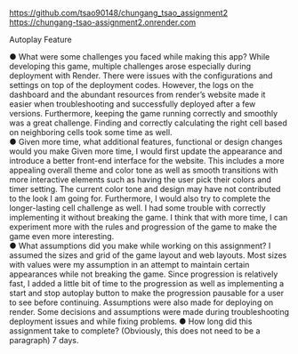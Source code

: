 https://github.com/tsao90148/chungang_tsao_assignment2
https://chungang-tsao-assignment2.onrender.com

Autoplay Feature

●	What were some challenges you faced while making this app?
	While developing this game, multiple challenges arose especially during deployment with Render. There were issues with the configurations and settings on top of the deployment codes. However, the logs on the dashboard and the abundant resources from render’s website made it easier when troubleshooting and successfully deployed after a few versions. Furthermore, keeping the game running correctly and smoothly was a great challenge. Finding and correctly calculating the right cell based on neighboring cells took some time as well.  
●	Given more time, what additional features, functional or design changes would you make
Given more time, I would first update the appearance and introduce a better front-end interface for the website. This includes a more appealing overall theme and color tone as well as smooth transitions with more interactive elements such as having the user pick their colors and timer setting. The current color tone and design may have not contributed to the look I am going for. Furthermore, I would also try to complete the longer-lasting cell challenge as well. I had some trouble with correctly implementing it without breaking the game. I think that with more time, I can experiment more with the rules and progression of the game to make the game even more interesting.  
●	What assumptions did you make while working on this assignment?
I assumed the sizes and grid of the game layout and web layouts. Most sizes with values were my assumption in an attempt to maintain certain appearances while not breaking the game. Since progression is relatively fast, I added a little bit of time to the progression as well as implementing a start and stop autoplay button to make the progression pausable for a user to see before continuing. Assumptions were also made for deploying on render. Some decisions and assumptions were made during troubleshooting deployment issues and while fixing problems. 
●	How long did this assignment take to complete? (Obviously, this does not need to be a paragraph)
7 days.
